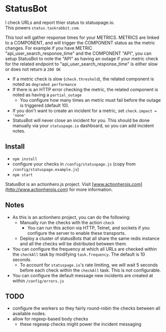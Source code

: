 # StatusBot

I check URLs and report thier status to statuspage.io.  
This powers `status.taskrabbit.com`.

This tool will gather response times for your METRICS.
METRICS are linked to a COMPONENT, and will trigger the COMPONENT status as the metric changes.  For example if you have METRIC "api_user_search_response_time" and the COMPONENT "API", you can setup StatusBot to note the "API" as having an outage if your metric check for the related endpoint to "api_user_search_response_time" is either slow or does not return a `200 OK`

- If a metric check is slow (`check.threshold`), the related component is noted as `degraded performance`
- If there is an HTTP error checking the metric, the related component is noted as having a `partial_outage`
  - You configure how many times an metric must fail before the outage is triggered (default 10).
- If you don't want to create an incident for a metric, set `check.impact = 'none'` 
- StatusBot will never close an incident for you.  This should be done manually via your `statuspage.io` dashboard, so you can add incident notes. 

## Install

- `npm install`
- configure your checks in `/config/statuspage.js` (copy from `/config/statuspage.example.js`)
- `npm start`

StatusBot is an actionhero.js project. Visit [www.actionherojs.com](http://www.actionherojs.com) for more information.

## Notes

- As this is an actionhero project, you can do the following:
  - Manually run the checks with the action `check`
    - You can run this action via HTTP, Telnet, and sockets if you configure the server to enable these transports.
  - Deploy a cluster of statusBots that all share the same redis instance and all the checks will be distributed between them. 
- You can configure the frequency at which all URLs are checked within the `checkAll` task by modifying `task.frequency`.  The default is 10 seconds. 
  - To account for `statuspage.io`'s rate limiting, we will wait 5 seconds before each check within the `checkAll` task.  This is not configurable.
- You can configure the default message new incidents are created at within `/config/errors.js`

## TODO

- configure the workers so they fairly round-robin the checks between all available nodes. 
- allow for regexp-based body checks
  - these regexep checks might power the incident messaging
